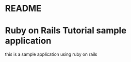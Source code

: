 # README

# Ruby on Rails Tutorial sample application

this is a sample application using ruby on rails


